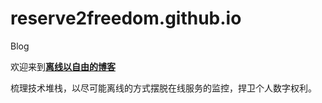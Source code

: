 # reserve2freedom.github.io
Blog

欢迎来到[**离线以自由的博客**](reserve2freedom.github.io)

梳理技术堆栈，以尽可能离线的方式摆脱在线服务的监控，捍卫个人数字权利。
